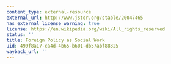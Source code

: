 ```yaml
---
content_type: external-resource
external_url: http://www.jstor.org/stable/20047465
has_external_license_warning: true
license: https://en.wikipedia.org/wiki/All_rights_reserved
status: ''
title: Foreign Policy as Social Work
uid: 499f8a17-ca4d-4b65-b601-db57abf88325
wayback_url: ''
---
```

